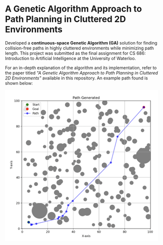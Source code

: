 # A Genetic Algorithm Approach to Path Planning in Cluttered 2D Environments

Developed a **continuous-space Genetic Algorithm (GA)** solution for finding collision-free paths in highly cluttered environments while minimizing path length. This project was submitted as the final assignment for CS 686: Introduction to Artificial Intelligence at the University of Waterloo.

For an in-depth explanation of the algorithm and its implementation, refer to the paper titled *"A Genetic Algorithm Approach to Path Planning in Cluttered 2D Environments"* available in this repository. An example path found is shown below: 

<img src="Images/result_200.png" alt="Sample Path Found" width="600"/>
